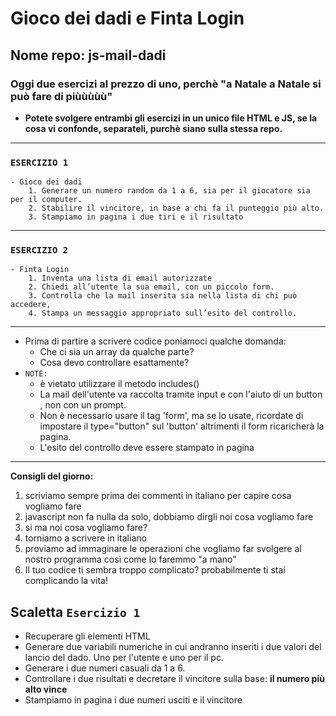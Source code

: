 # Gioco dei dadi e Finta Login
## Nome repo: js-mail-dadi
### Oggi due esercizi al prezzo di uno, perchè "a Natale a Natale  si può fare di piùùùùù" 
- **Potete svolgere entrambi gli esercizi in un unico file HTML e JS, se la cosa vi confonde, separateli, purchè siano sulla stessa repo.**
---
 ### `ESERCIZIO 1` 
    - Gioco dei dadi
        1. Generare un numero random da 1 a 6, sia per il giocatore sia per il computer.
        2. Stabilire il vincitore, in base a chi fa il punteggio più alto.
        3. Stampiamo in pagina i due tiri e il risultato
---
### `ESERCIZIO 2` 
    - Finta Login
        1. Inventa una lista di email autorizzate
        2. Chiedi all’utente la sua email, con un piccolo form.
        3. Controlla che la mail inserita sia nella lista di chi può accedere,
        4. Stampa un messaggio appropriato sull’esito del controllo.
---

- Prima di partire a scrivere codice poniamoci qualche domanda:
    - Che ci sia un array da qualche parte?
    - Cosa devo controllare esattamente?
- `NOTE:`
    - è vietato utilizzare il metodo includes()
    - La mail dell'utente va raccolta tramite input  e con l'aiuto di un button , non con un prompt.
    - Non è necessario usare il tag 'form', ma se lo usate, ricordate di impostare il type="button" sul 'button' altrimenti il form ricaricherà la pagina.
    - L'esito del controllo deve essere stampato in pagina
-----------------------------------------------------------------
**Consigli del giorno:**
1. scriviamo sempre prima dei commenti in italiano per capire cosa vogliamo fare
2. javascript non fa nulla da solo, dobbiamo dirgli noi cosa vogliamo fare
3. si ma noi cosa vogliamo fare?
4. torniamo a scrivere in italiano
5. proviamo ad immaginare le operazioni che vogliamo far svolgere al nostro programma così come lo faremmo "a mano"
6. Il tuo codice ti sembra troppo complicato? probabilmente ti stai complicando la vita!

## Scaletta `Esercizio 1`
- Recuperare gli elementi HTML
- Generare due variabili numeriche in cui andranno inseriti i due valori del lancio del dado. Uno per l'utente e uno per il pc.
- Generare i due numeri casuali da 1 a 6.
- Controllare i due risultati e decretare il vincitore sulla base: **il numero più alto vince**
- Stampiamo in pagina i due numeri usciti e il vincitore
